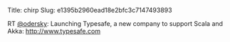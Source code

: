 Title: chirp
Slug: e1395b2960ead18e2bfc3c7147493893

RT <a href="http://twitter.com/odersky">@odersky</a>: Launching Typesafe, a new company to support Scala and Akka: <a href="http://www.typesafe.com">http://www.typesafe.com</a>
